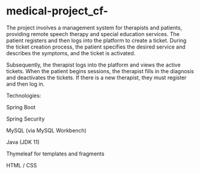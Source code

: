 # medical-project_cf-

The project involves a management system for therapists and patients, providing remote speech therapy and special education services. The patient registers and then logs into the platform to create a ticket. During the ticket creation process, the patient specifies the desired service and describes the symptoms, and the ticket is activated.

Subsequently, the therapist logs into the platform and views the active tickets. When the patient begins sessions, the therapist fills in the diagnosis and deactivates the tickets. If there is a new therapist, they must register and then log in.

Technologies:

Spring Boot

Spring Security

MySQL (via MySQL Workbench)

Java (JDK 11)

Thymeleaf for templates and fragments

HTML / CSS
